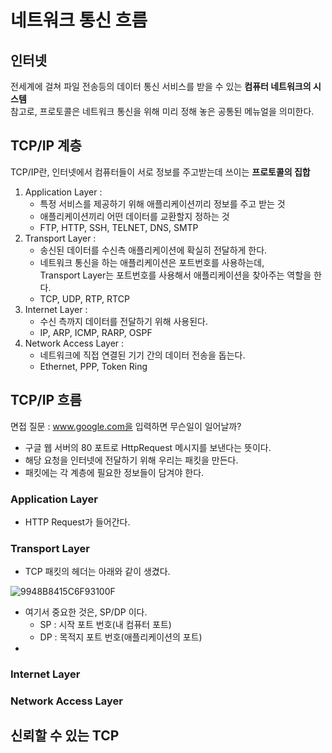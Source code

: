 # 네트워크 통신 흐름  
## 인터넷 
  
전세계에 걸쳐 파일 전송등의 데이터 통신 서비스를 받을 수 있는 **컴퓨터 네트워크의 시스템**         
참고로, 프로토콜은 네트워크 통신을 위해 미리 정해 놓은 공통된 메뉴얼을 의미한다.    

## TCP/IP 계층
TCP/IP란, 인터넷에서 컴퓨터들이 서로 정보를 주고받는데 쓰이는 **프로토콜의 집합** 
  
1. Application Layer : 
    * 특정 서비스를 제공하기 위해 애플리케이션끼리 정보를 주고 받는 것   
    * 애플리케이션끼리 어떤 데이터를 교환할지 정하는 것 
    * FTP, HTTP, SSH, TELNET, DNS, SMTP 
2. Transport Layer : 
    * 송신된 데이터를 수신측 애플리케이션에 확실히 전달하게 한다.     
    * 네트워크 통신을 하는 애플리케이션은 포트번호를 사용하는데,  
      Transport Layer는 포트번호를 사용해서 애플리케이션을 찾아주는 역할을 한다.   
    * TCP, UDP, RTP, RTCP  
3. Internet Layer :
    * 수신 측까지 데이터를 전달하기 위해 사용된다.  
    * IP, ARP, ICMP, RARP, OSPF 
4. Network Access Layer : 
    * 네트워크에 직접 연결된 기기 간의 데이터 전송을 돕는다.    
    * Ethernet, PPP, Token Ring

## TCP/IP 흐름  

면접 질문 : www.google.com을 입력하면 무슨일이 일어날까?        
     
* 구글 웹 서버의 80 포트로 HttpRequest 메시지를 보낸다는 뜻이다.    
* 해당 요청을 인터넷에 전달하기 위해 우리는 패킷을 만든다.    
* 패킷에는 각 계층에 필요한 정보들이 담겨야 한다.    

### Application Layer
  
* HTTP Request가 들어간다.     
  
### Transport Layer 

* TCP 패킷의 헤더는 아래와 같이 생겼다.  

![9948B8415C6F93100F](https://user-images.githubusercontent.com/50267433/146663764-38d98bcc-9f8c-42d5-8568-696bed9d313b.png)

* 여기서 중요한 것은, SP/DP 이다.    
    * SP : 시작 포트 번호(내 컴퓨터 포트)     
    * DP : 목적지 포트 번호(애플리케이션의 포트)    
* 



### Internet Layer
### Network Access Layer 



## 신뢰할 수 있는 TCP 
